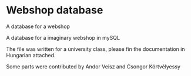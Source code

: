 # Webshop database
 A database for a webshop

A database for a imaginary webshop in mySQL

The file was written for a university class, please fin the documentation in Hungarian attached.

Some parts were contributed by Andor Veisz and Csongor Körtvélyessy